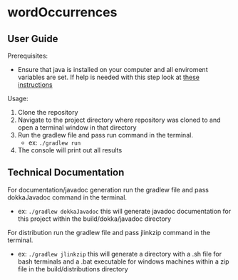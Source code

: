 # wordOccurrences

## User Guide
Prerequisites:

* Ensure that java is installed on your computer and all enviroment variables are set. If help is needed with this step look at [these instructions](https://www.java.com/en/download/help/path.html)

Usage:
1. Clone the repository
2. Navigate to the project directory where repository was cloned to and open a terminal window in that directory
3. Run the gradlew file and pass run command in the terminal.
   * ex: ```./gradlew run```
4. The console will print out all results

## Technical Documentation

For documentation/javadoc generation run the gradlew file and pass dokkaJavadoc command in the terminal.
* ex: ```./gradlew dokkaJavadoc```
this will generate javadoc documentation for this project within the build/dokka/javadoc directory

For distribution run the gradlew file and pass jlinkzip command in the terminal.
* ex: ```./gradlew jlinkzip```
this will generate a directory with a .sh file for bash terminals and a .bat executable for windows machines within a zip file in the build/distributions directory
